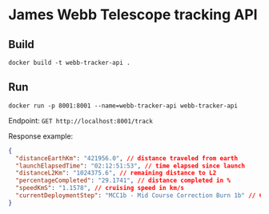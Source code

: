 # James Webb Telescope tracking API

## Build

`docker build -t webb-tracker-api .`

## Run

`docker run -p 8001:8001 --name=webb-tracker-api webb-tracker-api`

Endpoint: `GET http://localhost:8001/track`

Response example:

```json
{
  "distanceEarthKm": "421956.0", // distance traveled from earth
  "launchElapsedTime": "02:12:51:53", // time elapsed since launch
  "distanceL2Km": "1024375.6", // remaining distance to L2
  "percentageCompleted": "29.1741", // distance completed in %
  "speedKmS": "1.1578", // cruising speed in km/s
  "currentDeploymentStep": "MCC1b - Mid Course Correction Burn 1b" // Current deployment step with description
}
```
